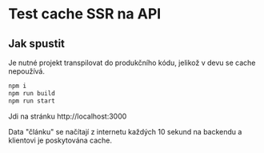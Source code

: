 # Test cache SSR na API

## Jak spustit

Je nutné projekt transpilovat do produkčního kódu, jelikož v devu se cache nepoužívá.

```bash
npm i
npm run build
npm run start
```

Jdi na stránku http://localhost:3000

Data "článku" se načítají z internetu každých 10 sekund na backendu a klientovi je poskytována cache.

